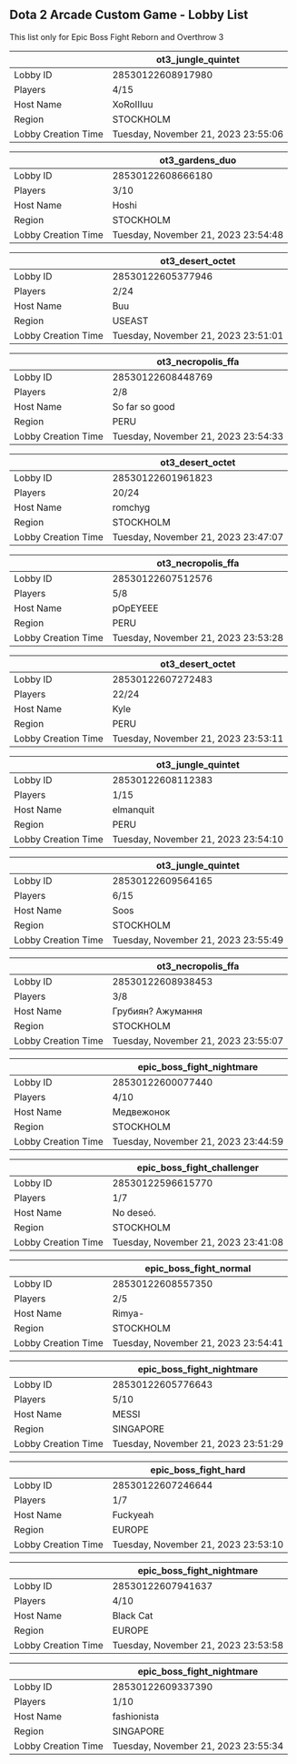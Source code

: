 ## Dota 2 Arcade Custom Game - Lobby List

This list only for Epic Boss Fight Reborn and Overthrow 3

|  | ot3_jungle_quintet |
| ------ | ------ |
| Lobby ID | 28530122608917980 |
| Players | 4/15 |
| Host Name | XoRoIIIuu |
| Region | STOCKHOLM |
| Lobby Creation Time | Tuesday, November 21, 2023 23:55:06 |


|  | ot3_gardens_duo |
| ------ | ------ |
| Lobby ID | 28530122608666180 |
| Players | 3/10 |
| Host Name | Hoshi |
| Region | STOCKHOLM |
| Lobby Creation Time | Tuesday, November 21, 2023 23:54:48 |


|  | ot3_desert_octet |
| ------ | ------ |
| Lobby ID | 28530122605377946 |
| Players | 2/24 |
| Host Name | Buu |
| Region | USEAST |
| Lobby Creation Time | Tuesday, November 21, 2023 23:51:01 |


|  | ot3_necropolis_ffa |
| ------ | ------ |
| Lobby ID | 28530122608448769 |
| Players | 2/8 |
| Host Name | So far so good |
| Region | PERU |
| Lobby Creation Time | Tuesday, November 21, 2023 23:54:33 |


|  | ot3_desert_octet |
| ------ | ------ |
| Lobby ID | 28530122601961823 |
| Players | 20/24 |
| Host Name | romchyg |
| Region | STOCKHOLM |
| Lobby Creation Time | Tuesday, November 21, 2023 23:47:07 |


|  | ot3_necropolis_ffa |
| ------ | ------ |
| Lobby ID | 28530122607512576 |
| Players | 5/8 |
| Host Name | pOpEYEEE |
| Region | PERU |
| Lobby Creation Time | Tuesday, November 21, 2023 23:53:28 |


|  | ot3_desert_octet |
| ------ | ------ |
| Lobby ID | 28530122607272483 |
| Players | 22/24 |
| Host Name | Kyle |
| Region | PERU |
| Lobby Creation Time | Tuesday, November 21, 2023 23:53:11 |


|  | ot3_jungle_quintet |
| ------ | ------ |
| Lobby ID | 28530122608112383 |
| Players | 1/15 |
| Host Name | elmanquit |
| Region | PERU |
| Lobby Creation Time | Tuesday, November 21, 2023 23:54:10 |


|  | ot3_jungle_quintet |
| ------ | ------ |
| Lobby ID | 28530122609564165 |
| Players | 6/15 |
| Host Name | Soos |
| Region | STOCKHOLM |
| Lobby Creation Time | Tuesday, November 21, 2023 23:55:49 |


|  | ot3_necropolis_ffa |
| ------ | ------ |
| Lobby ID | 28530122608938453 |
| Players | 3/8 |
| Host Name | Грубиян? Ажумання |
| Region | STOCKHOLM |
| Lobby Creation Time | Tuesday, November 21, 2023 23:55:07 |


|  | epic_boss_fight_nightmare |
| ------ | ------ |
| Lobby ID | 28530122600077440 |
| Players | 4/10 |
| Host Name | Медвежонок |
| Region | STOCKHOLM |
| Lobby Creation Time | Tuesday, November 21, 2023 23:44:59 |


|  | epic_boss_fight_challenger |
| ------ | ------ |
| Lobby ID | 28530122596615770 |
| Players | 1/7 |
| Host Name | No deseó. |
| Region | STOCKHOLM |
| Lobby Creation Time | Tuesday, November 21, 2023 23:41:08 |


|  | epic_boss_fight_normal |
| ------ | ------ |
| Lobby ID | 28530122608557350 |
| Players | 2/5 |
| Host Name | Rimya- |
| Region | STOCKHOLM |
| Lobby Creation Time | Tuesday, November 21, 2023 23:54:41 |


|  | epic_boss_fight_nightmare |
| ------ | ------ |
| Lobby ID | 28530122605776643 |
| Players | 5/10 |
| Host Name | MESSI |
| Region | SINGAPORE |
| Lobby Creation Time | Tuesday, November 21, 2023 23:51:29 |


|  | epic_boss_fight_hard |
| ------ | ------ |
| Lobby ID | 28530122607246644 |
| Players | 1/7 |
| Host Name | Fuckyeah |
| Region | EUROPE |
| Lobby Creation Time | Tuesday, November 21, 2023 23:53:10 |


|  | epic_boss_fight_nightmare |
| ------ | ------ |
| Lobby ID | 28530122607941637 |
| Players | 4/10 |
| Host Name | Black Cat |
| Region | EUROPE |
| Lobby Creation Time | Tuesday, November 21, 2023 23:53:58 |


|  | epic_boss_fight_nightmare |
| ------ | ------ |
| Lobby ID | 28530122609337390 |
| Players | 1/10 |
| Host Name | fashionista |
| Region | SINGAPORE |
| Lobby Creation Time | Tuesday, November 21, 2023 23:55:34 |


